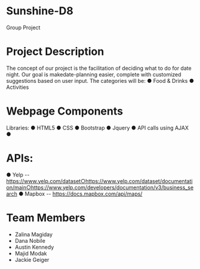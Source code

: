 # Sunshine-D8
Group Project

# Project Description 
The concept of our project is the facilitation of deciding what to do for date night. Our goal is makedate-planning easier, complete with customized suggestions based on user input. The categories will be:
● Food & Drinks
● Activities

# Webpage Components
Libraries​:
● HTML5
● CSS
● Bootstrap
● Jquery
● API calls using AJAX
●

# APIs:
● Yelp -- https://www.yelp.com/dataset○https://www.yelp.com/dataset/documentation/main○https://www.yelp.com/developers/documentation/v3/business_search
● Mapbox -- https://docs.mapbox.com/api/maps/

# Team Members 
* Zalina Magiday
* Dana Nobile 
* Austin Kennedy 
* Majid Modak
* Jackie Geiger 